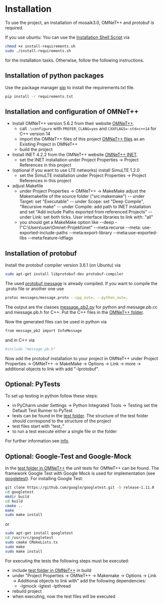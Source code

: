# Installation

To use the project, an installation of mosaik3.0, OMNeT++ and protobuf is required.

If you use ubuntu: 
You can use the [Installation Shell Script](../../install-requirements.sh) via
```bash
chmod +x install-requirements.sh
sudo ./install-requirements.sh
```
for the installation tasks.
Otherwise, follow the following instructions.

## Installation of python packages

Use the package manager [pip](https://pip.pypa.io/en/stable/) to install the requirements.txt file.

```bash
pip install -r requirements.txt
```

## Installation and configuration of OMNeT++

* Install OMNeT++ version 5.6.2 from their website [OMNeT++](https://omnetpp.org/).
    - call `.\configure` with `PREFER_CLANG=yes` and `CXXFLAGS=-std=c++14` for C++ version 14 
    - import the OMNeT++ files of this project [OMNeT++ files](../../cosima_omnetpp_project) as an Existing Project in
      OMNeT++
    - build the project
* Install INET 4.2.2 from the OMNeT++ website [OMNeT++ INET](https://omnetpp.org/).
    - set the INET installation under Project Properties -> Project References in this project
* (optional if you want to use LTE networks) install SimuLTE 1.2.0
    - set the SimuLTE installation under Project Properties -> Project References in this project
* adjust Makefile
    - under Project Properties -> OMNeT++ -> MakeMake adjust the Makemakefile of the source folder ("src:makemake")
      -- under Target: set "Executable"
      -- under Scope: set "Deep Compile", "Recursive make"
      -- under Compile: add path to INET installation and set "Add include Paths exported from referenced Projects"
      -- under Link: set both ticks. User interface libraries to link with: "all"
    - you should get a MakeMake option like --deep -I"C:\Users\user\Omnet-Projekt\inet" --meta:recurse --meta:
      use-exported-include-paths --meta:export-library --meta:use-exported-libs --meta:feature-ldflags

## Installation of protobuf

Install the protobuf compiler version 3.6.1 (on Ubuntu) via

```bash
sudo apt-get install libprotobuf-dev protobuf-compiler 
```

The used [protobuf message](message.proto) is already compiled. If you want to compile the .proto file or another one
use

```bash
protoc messages/message.proto --cpp_out=. --python_out=.
```

The output are the classes [message_pb2.py](message_pb2.py) for python and message.pb.cc and message.pb.h for C++. Put
the C++ files in the [OMNeT++ folder](../../cosima_omnetpp_project).

Now the generated files can be used in python via

```bash
from message_pb2 import InfoMessage
```

and in C++ via

```bash
#include "message.pb.h"
```

Now add the protobuf installation to your project in OMNeT++ under Project Properties -> OMNeT++ -> MakeMake -> Options
-> Link -> more -> additional objects to link with add "-lprotobuf".


## Optional: PyTests

To set up testing in python follow these steps:

* in PyCharm under Settings -> Python Integrated Tools -> Testing set the Default Test Runner to PyTest
* tests can be found in the [test folder](../../tests). The structure of the test folder should correspond to the structure of
  the project
* test files start with "test_"
* to run a test execute either a single file or the folder

For further information see [info](https://semaphoreci.com/community/tutorials/testing-python-applications-with-pytest).

## Optional: Google-Test and Google-Mock
In the [test folder in OMNeT++](../../cosima_omnetpp_project/tests) the unit tests for OMNeT++ can be found. 
The framework Google Test with Google Mock is used for implementation 
(see [googletest](https://github.com/google/googletest/blob/main/googletest/README.md)).
For installing Google Test:
```bash
git clone https://github.com/google/googletest.git -b release-1.11.0
cd googletest
mkdir build
cd build
cmake ..
make
sudo make install 
```
or
```bash
sudo apt-get install googletest 
cd /usr/src/googletest   
sudo cmake CMakeLists.tx
sudo make
sudo make install
```
For executing the tests the following steps must be executed:
* include  [test folder in OMNeT++](../../cosima_omnetpp_project/tests) in build
* under "Project Properties -> OMNeT++ -> Makemake -> Options -> Link -> Additional objects to link with" add the 
  following dependencies: 
  * -lgmock -lgtest -lpthread
* rebuild project 
* when executing, now the test files will be executed 
